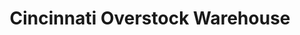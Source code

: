 ---
title: "Cincinnati Overstock Warehouse"
url: /west-chester/cincinnati-overstock-warehouse/
shop: furniture
---